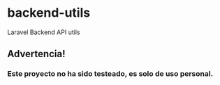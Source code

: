 # backend-utils

Laravel Backend API utils

## Advertencia!
### Este proyecto no ha sido testeado, es solo de uso personal.
